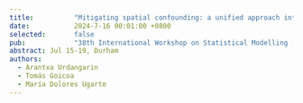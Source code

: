 ```yaml
---
title:          "Mitigating spatial confounding: a unified approach integrating simplified spatial+ and restricted regression."
date:           2024-7-16 00:01:00 +0800
selected:       false
pub:            "38th International Workshop on Statistical Modelling (IWSM2024)"
abstract: Jul 15-19, Durham
authors:
  - Arantxa Urdangarin
  - Tomás Goicoa
  - María Dolores Ugarte
---
```







